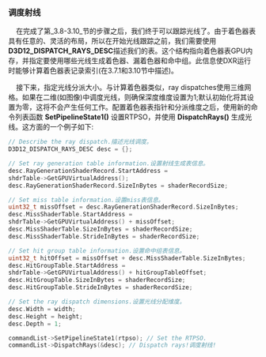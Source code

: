 ### 调度射线

&nbsp;&nbsp;&nbsp;&nbsp;在完成了第_3.8-3.10_节的步骤之后，我们终于可以跟踪光线了。由于着色器表具有任意的、灵活的布局，所以在开始光线跟踪之前，我们需要使用**D3D12_DISPATCH_RAYS_DESC**描述我们的表。这个结构指向着色器表GPU内存，并指定要使用哪些光线生成着色器、漏着色器和命中组。此信息使DXR运行时能够计算着色器表记录索引(在3.7.1和3.10节中描述)。&nbsp;&nbsp;

&nbsp;&nbsp;&nbsp;&nbsp;接下来，指定光线分派大小。与计算着色器类似，ray dispatches使用三维网格。如果在二维(如图像)中调度光线，则确保深度维度设置为1;默认初始化将其设置为零，这将不会产生任何工作。配置着色器表指针和分派维度之后，使用新的命令列表函数 **SetPipelineState1()** 设置RTPSO，并使用 **DispatchRays()** 生成光线。这方面的一个例子如下:

```c++
// Describe the ray dispatch.描述光线调度。
D3D12_DISPATCH_RAYS_DESC desc = {};

// Set ray generation table information.设置射线生成表信息。
desc.RayGenerationShaderRecord.StartAddress =
shdrTable->GetGPUVirtualAddress();
desc.RayGenerationShaderRecord.SizeInBytes = shaderRecordSize;

// Set miss table information.设置miss表信息。
uint32_t missOffset = desc.RayGenerationShaderRecord.SizeInBytes;
desc.MissShaderTable.StartAddress =
shdrTable->GetGPUVirtualAddress() + missOffset;
desc.MissShaderTable.SizeInBytes = shaderRecordSize;
desc.MissShaderTable.StrideInBytes = shaderRecordSize;

// Set hit group table information.设置命中组表信息。
uint32_t hitOffset = missOffset + desc.MissShaderTable.SizeInBytes;
desc.HitGroupTable.StartAddress =
shdrTable->GetGPUVirtualAddress() + hitGroupTableOffset;
desc.HitGroupTable.SizeInBytes = shaderRecordSize;
desc.HitGroupTable.StrideInBytes = shaderRecordSize;

// Set the ray dispatch dimensions.设置光线分配维度。
desc.Width = width;
desc.Height = height;
desc.Depth = 1;

commandList->SetPipelineState1(rtpso); // Set the RTPSO.
commandList->DispatchRays(&desc); // Dispatch rays!调度射线!
```

